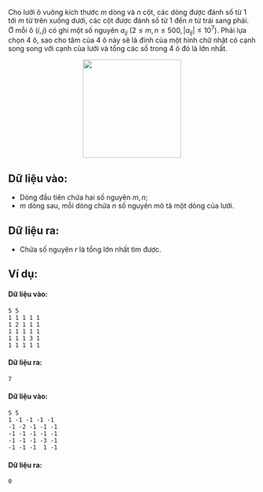 Cho lưới ô vuông kích thước $m$ dòng và $n$ cột, các dòng được đánh số từ $1$ tới $m$ từ trên xuống dưới, các cột được đánh số từ $1$ đến $n$ từ trái sang phải. Ở mỗi ô $(i, j)$ có ghi một số nguyên $a_{ij}\ (2 ≤ m, n ≤ 500, |a_{ij}| ≤ 10^7)$. Phải lựa chọn $4$ ô, sao cho tâm của $4$ ô này sẽ là đỉnh của một hình chữ nhật có cạnh song song với cạnh của lưới và tổng các số trong $4$ ô đó là lớn nhất.
<center><img src="/images/problems/251/CHOOSE1.png" width="200px" /></center>

## Dữ liệu vào:
- Dòng đầu tiên chứa hai số nguyên $m, n$;
- $m$ dòng sau, mỗi dòng chứa $n$ số nguyên mô tả một dòng của lưới.

## Dữ liệu ra:
- Chứa số nguyên $r$ là tổng lớn nhất tìm được.

## Ví dụ:
#### Dữ liệu vào:
```
5 5
1 1 1 1 1
1 2 1 1 1
1 1 1 1 1
1 1 1 3 1
1 1 1 1 1
```

#### Dữ liệu ra:
```
7
```

#### Dữ liệu vào:
```
5 5
1 -1 -1 -1 -1
-1 -2 -1 -1 -1
-1 -1 -1 -1 -1
-1 -1 -1 -3 -1
-1 -1 -1  1 -1
```

#### Dữ liệu ra:
```
0
```